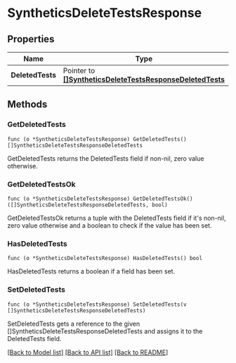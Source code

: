 # SyntheticsDeleteTestsResponse

## Properties

Name | Type | Description | Notes
------------ | ------------- | ------------- | -------------
**DeletedTests** | Pointer to [**[]SyntheticsDeleteTestsResponseDeletedTests**](SyntheticsDeleteTestsResponse_deleted_tests.md) |  | [optional] 

## Methods

### GetDeletedTests

`func (o *SyntheticsDeleteTestsResponse) GetDeletedTests() []SyntheticsDeleteTestsResponseDeletedTests`

GetDeletedTests returns the DeletedTests field if non-nil, zero value otherwise.

### GetDeletedTestsOk

`func (o *SyntheticsDeleteTestsResponse) GetDeletedTestsOk() ([]SyntheticsDeleteTestsResponseDeletedTests, bool)`

GetDeletedTestsOk returns a tuple with the DeletedTests field if it's non-nil, zero value otherwise
and a boolean to check if the value has been set.

### HasDeletedTests

`func (o *SyntheticsDeleteTestsResponse) HasDeletedTests() bool`

HasDeletedTests returns a boolean if a field has been set.

### SetDeletedTests

`func (o *SyntheticsDeleteTestsResponse) SetDeletedTests(v []SyntheticsDeleteTestsResponseDeletedTests)`

SetDeletedTests gets a reference to the given []SyntheticsDeleteTestsResponseDeletedTests and assigns it to the DeletedTests field.


[[Back to Model list]](../README.md#documentation-for-models) [[Back to API list]](../README.md#documentation-for-api-endpoints) [[Back to README]](../README.md)


